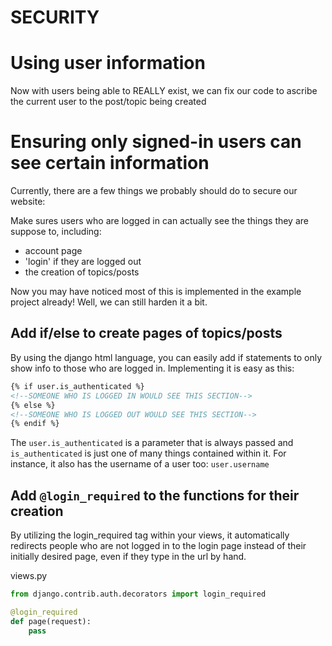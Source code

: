 # SECURITY

# Using user information
Now with users being able to REALLY exist, we can fix our code to 
ascribe the current user to the post/topic being created


# Ensuring only signed-in users can see certain information

Currently, there are a few things we probably should do to secure our website:

Make sures users who are logged in can actually see the things they are suppose to, including:
- account page
- 'login' if they are logged out
- the creation of topics/posts

Now you may have noticed most of this is implemented in the example project already!
Well, we can still harden it a bit.

## Add if/else to create pages of topics/posts

By using the django html language, you can easily add if statements to only show info
to those who are logged in. Implementing it is easy as this:

```html
{% if user.is_authenticated %}
<!--SOMEONE WHO IS LOGGED IN WOULD SEE THIS SECTION-->
{% else %}
<!--SOMEONE WHO IS LOGGED OUT WOULD SEE THIS SECTION-->
{% endif %}
```

The  `user.is_authenticated` is a parameter that is always passed and `is_authenticated` is just one of
many things contained within it. For instance, it also has the username of a user too: ```user.username```

## Add `@login_required` to the functions for their creation

By utilizing the login_required tag within your views, it automatically redirects people who
are not logged in to the login page instead of their initially desired page, even if
they type in the url by hand.

views.py
```python
from django.contrib.auth.decorators import login_required

@login_required
def page(request):
    pass
```


